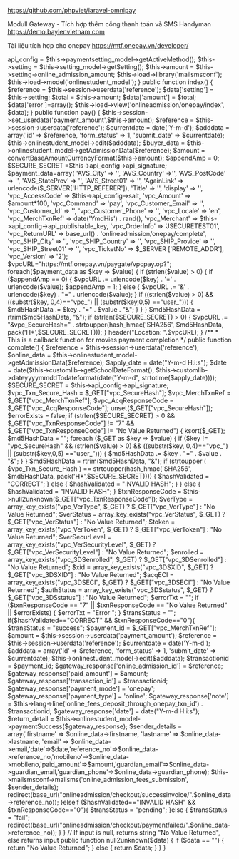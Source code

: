 https://github.com/phpviet/laravel-omnipay

Modull Gateway - Tích hợp thêm cổng thanh toán và SMS
Handyman https://demo.baylenvietnam.com



Tài liệu tích hợp cho onepay
https://mtf.onepay.vn/developer/


<?php

if (!defined('BASEPATH'))
    exit('No direct script access allowed');

class Onepay extends OnlineAdmission_Controller
{

    public $api_config = "";
    public $amount = 0;

    function __construct() {
        parent::__construct();
        $this->api_config = $this->paymentsetting_model->getActiveMethod();
        $this->setting = $this->setting_model->getSetting();
        $this->amount = $this->setting->online_admission_amount;
        $this->load->library('mailsmsconf');
        $this->load->model('onlinestudent_model');
    } 
  
    public function index() {

        $reference = $this->session->userdata('reference');
        $data['setting'] = $this->setting;
        $total = $this->amount;
        $data['amount'] = $total;
        $data['error']=array();
        $this->load->view('onlineadmission/onepay/index', $data);
    } 
  
    
    public function pay()
    {
        $this->session->set_userdata('payment_amount',$this->amount);        
        $reference = $this->session->userdata('reference');
        
        $currentdate = date('Y-m-d');
        $adddata = array('id' => $reference, 'form_status' => 1, 'submit_date' => $currentdate);
        $this->onlinestudent_model->edit($adddata);
        
        $buyer_data = $this->onlinestudent_model->getAdmissionData($reference);
       
        $amount        = convertBaseAmountCurrencyFormat($this->amount);
        $appendAmp = 0;
        $SECURE_SECRET =$this->api_config->api_signature;
        $payment_data=array(
        'AVS_City' => '',
        'AVS_Country' =>'',
        'AVS_PostCode' => '',
        'AVS_StateProv' => '',
        'AVS_Street01' => '',
        'AgainLink' => urlencode($_SERVER['HTTP_REFERER']),
        'Title' => '',
        'display' => '',
        'vpc_AccessCode' => $this->api_config->salt,
        'vpc_Amount' => $amount*100,
        'vpc_Command' => 'pay',
        'vpc_Customer_Email' => '',
        'vpc_Customer_Id' => '',
        'vpc_Customer_Phone' => '',
        'vpc_Locale' => 'en',
        'vpc_MerchTxnRef' => date('YmdHis') . rand(),
        'vpc_Merchant' => $this->api_config->api_publishable_key,
        'vpc_OrderInfo' => 'JSECURETEST01',
        'vpc_ReturnURL' => base_url() . 'onlineadmission/onepay/complete',
        'vpc_SHIP_City' => '',
        'vpc_SHIP_Country' => '',
        'vpc_SHIP_Provice' => '',
        'vpc_SHIP_Street01' => '',
        'vpc_TicketNo' => $_SERVER ['REMOTE_ADDR'],
        'vpc_Version' => '2');
        $vpcURL="https://mtf.onepay.vn/paygate/vpcpay.op?";
        foreach($payment_data as $key => $value) {
            if (strlen($value) > 0) {
                if ($appendAmp == 0) {
                    $vpcURL .= urlencode($key) . '=' . urlencode($value);
                    $appendAmp = 1;
                } else {
                    $vpcURL .= '&' . urlencode($key) . "=" . urlencode($value);
                }

                if ((strlen($value) > 0) && ((substr($key, 0,4)=="vpc_") || (substr($key,0,5) =="user_"))) {
                    $md5HashData .= $key . "=" . $value . "&";
                }
            }
        }

        $md5HashData = rtrim($md5HashData, "&");

        if (strlen($SECURE_SECRET) > 0) {
            $vpcURL .= "&vpc_SecureHash=" . strtoupper(hash_hmac('SHA256', $md5HashData, pack('H*',$SECURE_SECRET)));
        }

        header("Location: ".$vpcURL);
        }
    

    /**
     * This is a callback function for movies payment completion
     */
    public function complete()
    {
        $reference  = $this->session->userdata('reference');
        $online_data = $this->onlinestudent_model->getAdmissionData($reference);
        $apply_date = date("Y-m-d H:i:s");
        
        $date         = date($this->customlib->getSchoolDateFormat(), $this->customlib->dateyyyymmddTodateformat(date("Y-m-d", strtotime($apply_date))));		
		
		$SECURE_SECRET = $this->api_config->api_signature;
$vpc_Txn_Secure_Hash = $_GET["vpc_SecureHash"];
$vpc_MerchTxnRef = $_GET["vpc_MerchTxnRef"];
$vpc_AcqResponseCode = $_GET["vpc_AcqResponseCode"];
unset($_GET["vpc_SecureHash"]);
$errorExists = false;
if (strlen($SECURE_SECRET) > 0 && $_GET["vpc_TxnResponseCode"] != "7" && $_GET["vpc_TxnResponseCode"] != "No Value Returned") {
    ksort($_GET);
    $md5HashData = "";
    foreach ($_GET as $key => $value) {
        if ($key != "vpc_SecureHash" && (strlen($value) > 0) && ((substr($key, 0,4)=="vpc_") || (substr($key,0,5) =="user_"))) {
            $md5HashData .= $key . "=" . $value . "&";
        }
    }

    $md5HashData = rtrim($md5HashData, "&");
    if (strtoupper ( $vpc_Txn_Secure_Hash ) == strtoupper(hash_hmac('SHA256', $md5HashData, pack('H*',$SECURE_SECRET)))) {
        $hashValidated = "CORRECT";
    } else {
        $hashValidated = "INVALID HASH";
    }
} else {

    $hashValidated = "INVALID HASH";
}

$txnResponseCode = $this->null2unknown($_GET["vpc_TxnResponseCode"]);

$verType = array_key_exists("vpc_VerType", $_GET) ? $_GET["vpc_VerType"] : "No Value Returned";
$verStatus = array_key_exists("vpc_VerStatus", $_GET) ? $_GET["vpc_VerStatus"] : "No Value Returned";
$token = array_key_exists("vpc_VerToken", $_GET) ? $_GET["vpc_VerToken"] : "No Value Returned";
$verSecurLevel = array_key_exists("vpc_VerSecurityLevel", $_GET) ? $_GET["vpc_VerSecurityLevel"] : "No Value Returned";
$enrolled = array_key_exists("vpc_3DSenrolled", $_GET) ? $_GET["vpc_3DSenrolled"] : "No Value Returned";
$xid = array_key_exists("vpc_3DSXID", $_GET) ? $_GET["vpc_3DSXID"] : "No Value Returned";
$acqECI = array_key_exists("vpc_3DSECI", $_GET) ? $_GET["vpc_3DSECI"] : "No Value Returned";
$authStatus = array_key_exists("vpc_3DSstatus", $_GET) ? $_GET["vpc_3DSstatus"] : "No Value Returned";

$errorTxt = "";

if ($txnResponseCode == "7" || $txnResponseCode == "No Value Returned" || $errorExists) {
    $errorTxt = "Error ";
}

$transStatus = "";
if($hashValidated=="CORRECT" && $txnResponseCode=="0"){
    $transStatus = "success";            
                    
            $payment_id = $_GET["vpc_MerchTxnRef"];
            $amount = $this->session->userdata('payment_amount');
            $reference  = $this->session->userdata('reference');
            
            $currentdate = date('Y-m-d');
            $adddata = array('id' => $reference, 'form_status' => 1, 'submit_date' => $currentdate);
            $this->onlinestudent_model->edit($adddata);
            
            $transactionid             = $payment_id;
            $gateway_response['online_admission_id']   = $reference;
            $gateway_response['paid_amount']    = $amount;
            $gateway_response['transaction_id'] = $transactionid;
            $gateway_response['payment_mode']   = 'onepay';
            $gateway_response['payment_type']   = 'online';
            $gateway_response['note']           = $this->lang->line('online_fees_deposit_through_onepay_txn_id') . $transactionid;
            $gateway_response['date']           = date("Y-m-d H:i:s");
            $return_detail                      = $this->onlinestudent_model->paymentSuccess($gateway_response);
            
            $sender_details = array('firstname' => $online_data->firstname, 'lastname' => $online_data->lastname, 'email' => $online_data->email,'date'=>$date,'reference_no'=>$online_data->reference_no,'mobileno'=>$online_data->mobileno,'paid_amount'=>$amount,'guardian_email'=>$online_data->guardian_email,'guardian_phone'=>$online_data->guardian_phone);
            $this->mailsmsconf->mailsms('online_admission_fees_submission', $sender_details);
            redirect(base_url("onlineadmission/checkout/successinvoice/".$online_data->reference_no));
            }elseif ($hashValidated=="INVALID HASH" && $txnResponseCode=="0"){
                $transStatus = "pending";
            }else {
                $transStatus = "fail";
               redirect(base_url("onlineadmission/checkout/paymentfailed/".$online_data->reference_no));
            }
    }

// If input is null, returns string "No Value Returned", else returns input
public function null2unknown($data)
{
    if ($data == "") {
        return "No Value Returned";
    } else {
        return $data;
    }
}
}
